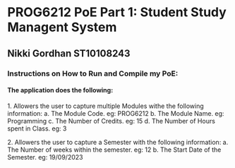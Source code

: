 <h1> PROG6212 PoE Part 1: Student Study Managent System</h1>
<h2> Nikki Gordhan ST10108243 </h2>
<h3>Instructions on How to Run and Compile my PoE:</h3>
<h4> The application does the following:</h4>
<p> 1. Allowers the user to capture multiple Modules withe the following information:
   a. The Module Code. eg: PROG6212</h5>
   b. The Module Name. eg: Programming
   c. The Number of Credits. eg: 15
   d. The Number of Hours spent in Class. eg: 3</p>
<p>  2. Allowers the user to capture a Semester with the following information:
   a. The Number of weeks within the semester. eg: 12
   b. The Start Date of the Semester. eg: 19/09/2023</p> 
